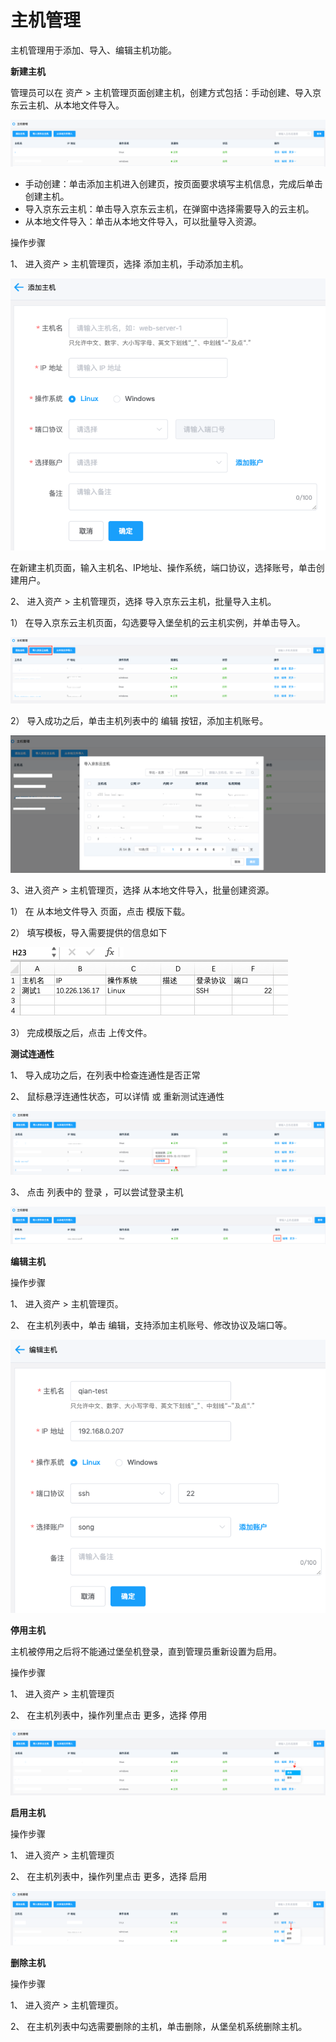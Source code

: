 # 主机管理


主机管理用于添加、导入、编辑主机功能。


**新建主机**

管理员可以在 资产 > 主机管理页面创建主机，创建方式包括：手动创建、导入京东云主机、从本地文件导入。

![](/image/Bastion/hostList.png) 


- 手动创建：单击添加主机进入创建页，按页面要求填写主机信息，完成后单击创建主机。
- 导入京东云主机：单击导入京东云主机，在弹窗中选择需要导入的云主机。
- 从本地文件导入：单击从本地文件导入，可以批量导入资源。


操作步骤

1、 进入资产 > 主机管理页，选择 添加主机，手动添加主机。

   ![](/image/Bastion/addHost.png) 
   
   在新建主机页面，输入主机名、IP地址、操作系统，端口协议，选择账号，单击创建用户。
 

2、 进入资产 > 主机管理页，选择 导入京东云主机，批量导入主机。
    
  1） 在导入京东云主机页面，勾选要导入堡垒机的云主机实例，并单击导入。
  
  ![](/image/Bastion/import-ecs1.png) 
  
  2） 导入成功之后，单击主机列表中的 编辑 按钮，添加主机账号。
  
  ![](/image/Bastion/import-ecs2.png) 
  
 
3、进入资产 > 主机管理页，选择 从本地文件导入，批量创建资源。

  1） 在 从本地文件导入 页面，点击 模版下载。
  
  2） 填写模板，导入需要提供的信息如下
    
  ![](/image/Bastion/modelHost.png) 
  
  3） 完成模版之后，点击 上传文件。
  
**测试连通性**  
  
1、 导入成功之后，在列表中检查连通性是否正常

2、 鼠标悬浮连通性状态，可以详情 或 重新测试连通性

 ![](/image/Bastion/test.png) 

3、 点击 列表中的 登录 ，可以尝试登录主机

 ![](/image/Bastion/onBoard.png) 
 
 
**编辑主机**

操作步骤

1、 进入资产 > 主机管理页。

2、 在主机列表中，单击 编辑，支持添加主机账号、修改协议及端口等。

  ![](/image/Bastion/editHost.png) 
  

**停用主机**

主机被停用之后将不能通过堡垒机登录，直到管理员重新设置为启用。

操作步骤

1、 进入资产 > 主机管理页

2、 在主机列表中，操作列里点击 更多，选择 停用

  ![](/image/Bastion/stopHost.png) 

**启用主机**

操作步骤

1、 进入资产 > 主机管理页

2、 在主机列表中，操作列里点击 更多，选择 启用

  ![](/image/Bastion/startHost.png) 

**删除主机**

操作步骤

1、 进入资产 > 主机管理页。

2、 在主机列表中勾选需要删除的主机，单击删除，从堡垒机系统删除主机。



